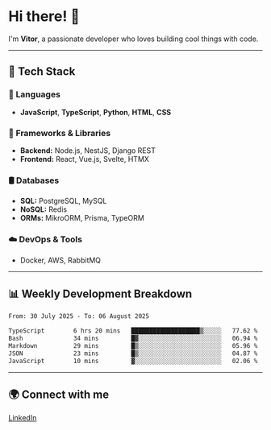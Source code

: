 
# Hi there! 👋

I'm **Vitor**, a passionate developer who loves building cool things with code.

---
## 🔧 Tech Stack

### 📌 Languages
- **JavaScript**, **TypeScript**, **Python**, **HTML**, **CSS**

### 🚀 Frameworks & Libraries
- **Backend:** Node.js, NestJS, Django REST
- **Frontend:** React, Vue.js, Svelte, HTMX

### 🛢️ Databases
- **SQL:** PostgreSQL, MySQL
- **NoSQL:** Redis
- **ORMs:** MikroORM, Prisma, TypeORM

### ☁️ DevOps & Tools
- Docker, AWS, RabbitMQ

---
## 📊 Weekly Development Breakdown

<!--START_SECTION:waka-->

```txt
From: 30 July 2025 - To: 06 August 2025

TypeScript        6 hrs 20 mins   ███████████████████▒░░░░░   77.62 %
Bash              34 mins         █▓░░░░░░░░░░░░░░░░░░░░░░░   06.94 %
Markdown          29 mins         █▒░░░░░░░░░░░░░░░░░░░░░░░   05.96 %
JSON              23 mins         █▒░░░░░░░░░░░░░░░░░░░░░░░   04.87 %
JavaScript        10 mins         ▓░░░░░░░░░░░░░░░░░░░░░░░░   02.06 %
```

<!--END_SECTION:waka-->

---
## 🌍 Connect with me
[LinkedIn](https://www.linkedin.com/in/vitorlc)
